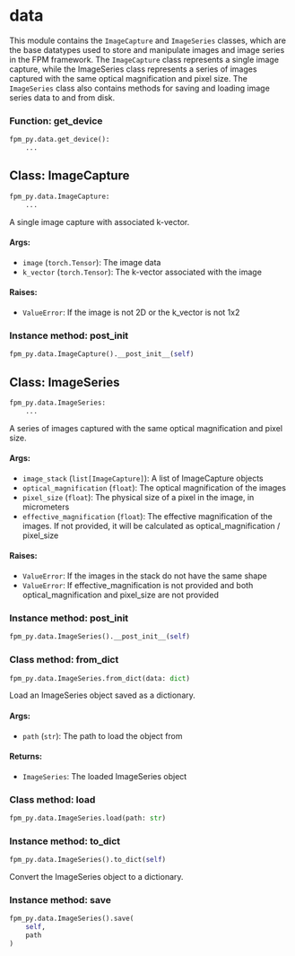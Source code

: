 # data

This module contains the `ImageCapture` and `ImageSeries` classes, which are the base datatypes used to store and manipulate images and image series in the FPM framework. The `ImageCapture` class represents a single image capture, while the  ImageSeries  class represents a series of images captured with the same optical magnification and pixel size. The `ImageSeries` class also contains methods for saving and loading image series data to and from disk.

### Function: get_device

```python
fpm_py.data.get_device():
    ...
```



## Class: ImageCapture

```python
fpm_py.data.ImageCapture:
    ...
```

A single image capture with associated k-vector.

#### Args:
- `image` (`torch.Tensor`): The image data
- `k_vector` (`torch.Tensor`): The k-vector associated with the image

#### Raises:
- `ValueError`: If the image is not 2D or the k_vector is not 1x2


### Instance method: __post_init__

```python
fpm_py.data.ImageCapture().__post_init__(self)
```



## Class: ImageSeries

```python
fpm_py.data.ImageSeries:
    ...
```

A series of images captured with the same optical magnification and pixel size.

#### Args:
- `image_stack` (`list[ImageCapture]`): A list of ImageCapture objects
- `optical_magnification` (`float`): The optical magnification of the images
- `pixel_size` (`float`): The physical size of a pixel in the image, in micrometers
- `effective_magnification` (`float`): The effective magnification of the images. If not provided, it will be calculated as optical_magnification / pixel_size

#### Raises:
- `ValueError`: If the images in the stack do not have the same shape
- `ValueError`: If effective_magnification is not provided and both optical_magnification and pixel_size are not provided


### Instance method: __post_init__

```python
fpm_py.data.ImageSeries().__post_init__(self)
```



### Class method: from_dict

```python
fpm_py.data.ImageSeries.from_dict(data: dict)
```

Load an ImageSeries object saved as a dictionary.

#### Args:
- `path` (`str`): The path to load the object from

#### Returns:
- `ImageSeries`: The loaded ImageSeries object


### Class method: load

```python
fpm_py.data.ImageSeries.load(path: str)
```



### Instance method: to_dict

```python
fpm_py.data.ImageSeries().to_dict(self)
```

Convert the ImageSeries object to a dictionary.

### Instance method: save

```python
fpm_py.data.ImageSeries().save(
    self,
    path
)
```



